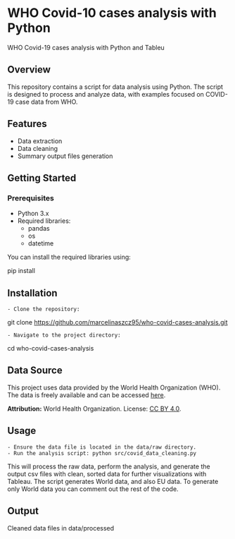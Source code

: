 # WHO Covid-10 cases analysis with Python
WHO Covid-19 cases analysis with Python and Tableu

## Overview

This repository contains a script for data analysis using Python. The script is designed to process and analyze data, with examples focused on COVID-19 case data from WHO.

## Features

 - Data extraction
 - Data cleaning
 - Summary output files generation

## Getting Started

### Prerequisites
- Python 3.x
- Required libraries:
  - pandas
  - os
  - datetime

You can install the required libraries using:

pip install 

## Installation

    - Clone the repository:

git clone https://github.com/marcelinaszcz95/who-covid-cases-analysis.git

    - Navigate to the project directory:

cd who-covid-cases-analysis

## Data Source

This project uses data provided by the World Health Organization (WHO). The data is freely available and can be accessed [here](https://data.who.int/dashboards/covid19/data).

**Attribution:** World Health Organization. License: [CC BY 4.0](https://creativecommons.org/licenses/by/4.0/).

## Usage
    - Ensure the data file is located in the data/raw directory.
    - Run the analysis script: python src/covid_data_cleaning.py

This will process the raw data, perform the analysis, and generate the output csv files with clean, sorted data for further visualizations with Tableau. The script generates World data, and also EU data. To generate only World data you can comment out the rest of the code.

## Output
Cleaned data files in data/processed


